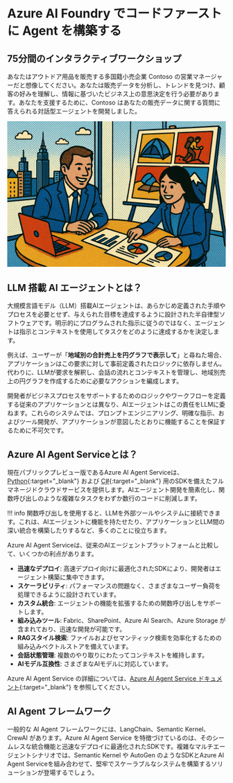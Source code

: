 # Azure AI Foundry でコードファーストに Agent を構築する

## 75分間のインタラクティブワークショップ

あなたはアウトドア用品を販売する多国籍小売企業 Contoso の営業マネージャーだと想像してください。あなたは販売データを分析し、トレンドを見つけ、顧客の好みを理解し、情報に基づいたビジネス上の意思決定を行う必要があります。あなたを支援するために、Contoso はあなたの販売データに関する質問に答えられる対話型エージェントを開発しました。

![Contoso Sales Analysis Agent](media/persona.png)

## LLM 搭載 AI エージェントとは？

大規模言語モデル（LLM）搭載AIエージェントは、あらかじめ定義された手順やプロセスを必要とせず、与えられた目標を達成するように設計された半自律型ソフトウェアです。明示的にプログラムされた指示に従うのではなく、エージェントは指示とコンテキストを使用してタスクをどのように達成するかを決定します。

例えば、ユーザーが「**地域別の合計売上を円グラフで表示して**」と尋ねた場合、アプリケーションはこの要求に対して事前定義されたロジックに依存しません。代わりに、LLMが要求を解釈し、会話の流れとコンテキストを管理し、地域別売上の円グラフを作成するために必要なアクションを編成します。

開発者がビジネスプロセスをサポートするためのロジックやワークフローを定義する従来のアプリケーションとは異なり、AIエージェントはこの責任をLLMに委ねます。これらのシステムでは、プロンプトエンジニアリング、明確な指示、およびツール開発が、アプリケーションが意図したとおりに機能することを保証するために不可欠です。

## Azure AI Agent Serviceとは？

現在パブリックプレビュー版であるAzure AI Agent Serviceは、[Python](https://learn.microsoft.com/azure/ai-services/agents/quickstart?pivots=programming-language-python-azure){:target="_blank"} および [C#](https://learn.microsoft.com/azure/ai-services/agents/quickstart?pivots=programming-language-csharp){:target="_blank"} 用のSDKを備えたフルマネージドクラウドサービスを提供します。AIエージェント開発を簡素化し、関数呼び出しのような複雑なタスクをわずか数行のコードに削減します。

!!! info
    関数呼び出しを使用すると、LLMを外部ツールやシステムに接続できます。これは、AIエージェントに機能を持たせたり、アプリケーションとLLM間の深い統合を構築したりするなど、多くのことに役立ちます。

Azure AI Agent Serviceは、従来のAIエージェントプラットフォームと比較して、いくつかの利点があります。

- **迅速なデプロイ**: 高速デプロイ向けに最適化されたSDKにより、開発者はエージェント構築に集中できます。
- **スケーラビリティ**: パフォーマンスの問題なく、さまざまなユーザー負荷を処理できるように設計されています。
- **カスタム統合**: エージェントの機能を拡張するための関数呼び出しをサポートします。
- **組み込みツール**: Fabric、SharePoint、Azure AI Search、Azure Storage が含まれており、迅速な開発が可能です。
- **RAGスタイル検索**: ファイルおよびセマンティック検索を効率化するための組み込みベクトルストアを備えています。
- **会話状態管理**: 複数のやり取りにわたってコンテキストを維持します。
- **AIモデル互換性**: さまざまなAIモデルに対応しています。

Azure AI Agent Service の詳細については、[Azure AI Agent Service ドキュメント](https://learn.microsoft.com/azure/ai-services/agents/overview){:target="_blank"} を参照してください。

## AI Agent フレームワーク

一般的な AI Agent フレームワークには、LangChain、Semantic Kernel、CrewAI があります。Azure AI Agent Service を特徴づけているのは、そのシームレスな統合機能と迅速なデプロイに最適化されたSDKです。複雑なマルチエージェントシナリオでは、Semantic Kernel や AutoGen のようなSDKとAzure AI Agent Serviceを組み合わせて、堅牢でスケーラブルなシステムを構築するソリューションが登場するでしょう。